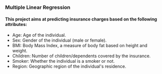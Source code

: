 ### Multiple Linear Regression

#### This project aims at predicting insurance charges based on the following attributes:

   - Age: Age of the individual.
   - Sex: Gender of the individual (male or female).
   - BMI: Body Mass Index, a measure of body fat based on height and weight.
   - Children: Number of children/dependents covered by the insurance.
   - Smoker: Whether the individual is a smoker or not.
   - Region: Geographic region of the individual's residence.
 

